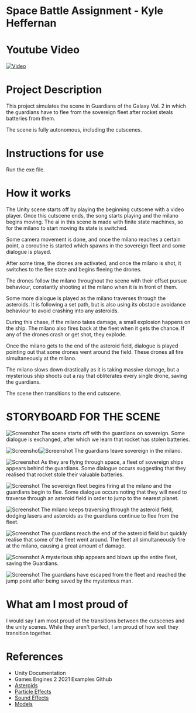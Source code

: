 # Space Battle Assignment - Kyle Heffernan

# Youtube Video

[![Video](http://i3.ytimg.com/vi/z8uOI9DQrOA/maxresdefault.jpg)](https://youtu.be/z8uOI9DQrOA)

# Project Description
This project simulates the scene in Guardians of the Galaxy Vol. 2 in which the guardians have to flee from the sovereign fleet
after rocket steals batteries from them.

The scene is fully autonomous, including the cutscenes.

# Instructions for use
Run the exe file.

# How it works
The Unity scene starts off by playing the beginning cutscene with a video player. Once this cutscene ends, the song starts playing and the milano begins moving.
The ai in this scene is made with finite state machines, so for the milano to start moving its state is switched.

Some camera movement is done, and once the milano reaches a certain point, a coroutine is started which spawns in the sovereign fleet and some dialogue is played.

After some time, the drones are activated, and once the milano is shot, it switches to the flee state and begins fleeing the drones.

The drones follow the milano throughout the scene with their offset pursue behaviour, constantly shooting at the milano when it is in front of them.

Some more dialogue is played as the milano traverses through the asteroids. It is following a set path, but is also using its obstacle avoidance behaviour to avoid crashing into any asteroids.

During this chase, if the milano takes damage, a small explosion happens on the ship. The milano also fires back at the fleet when it gets the chance. If any of the drones crash or get shot, they explode.

Once the milano gets to the end of the asteroid field, dialogue is played pointing out that some drones went around the field. These drones all fire simultaneously at the milano.

The milano slows down drastically as it is taking massive damage, but a mysterious ship shoots out a ray that obliterates every single drone, saving the guardians.

The scene then transitions to the end cutscene.

# STORYBOARD FOR THE SCENE

![Screenshot](/images/Storyboard1.png)
The scene starts off with the guardians on sovereign. Some dialogue is exchanged, after which we learn that rocket has stolen batteries.

![Screenshot](/images/Storyboard2.png)![Screenshot](/images/Storyboard3.png)
The guardians leave sovereign in the milano.

![Screenshot](/images/Storyboard4.png)
As they are flying through space, a fleet of sovereign ships appears behind the guardians. Some dialogue occurs suggesting that they realised that rocket stole their valuable batteries.

![Screenshot](/images/Storyboard5.png)
The sovereign fleet begins firing at the milano and the guardians begin to flee. Some dialogue occurs noting that they will need to traverse through an asteroid field in order to jump to the nearest planet.

![Screenshot](/images/Storyboard6.png)
The milano keeps traversing through the asteroid field, dodging lasers and asteroids as the guardians continue to flee from the fleet.

![Screenshot](/images/Storyboard7.png)
The guardians reach the end of the asteroid field but quickly realise that some of the fleet went around. The fleet all simultaneously fire at the milano, causing a great amount of damage.

![Screenshot](/images/Storyboard8.png)
A mysterious ship appears and blows up the entire fleet, saving the Guardians.

![Screenshot](/images/Storyboard9.png)
The guardians have escaped from the fleet and reached the jump point after being saved by the mysterious man.

# What am I most proud of
I would say I am most proud of the transitions between the cutscenes and the unity scenes. While they aren't perfect, I am proud of how well they transition together.

# References
- Unity Documentation
- Games Engines 2 2021 Examples Github
- [Asteroids](https://assetstore.unity.com/packages/3d/environments/asteroids-pack-84988)
- [Particle Effects](https://assetstore.unity.com/packages/essentials/asset-packs/unity-particle-pack-5-x-73777)
- [Sound Effects](https://assetstore.unity.com/packages/audio/sound-fx/weapons/ultra-sci-fi-game-audio-weapons-pack-vol-1-113047)
- [Models](https://sketchfab.com/3d-models/guardians-of-the-galaxy-milano-spaceship-d41dfa4b160e403db99f1c3bbe06dcfc)




